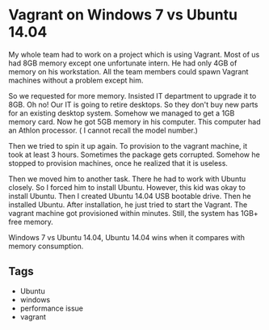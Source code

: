 # Vagrant on Windows 7 vs Ubuntu 14.04

My whole team had to work on a project which is using Vagrant. Most of us had 8GB memory except one unfortunate intern. He had only 4GB of memory on his workstation. All the team members could spawn Vagrant machines without a problem except him.

So we requested for more memory. Insisted IT department to upgrade it to 8GB. Oh no! Our IT is going to retire desktops. So they don't buy new parts for an existing desktop system. Somehow we managed to get a 1GB memory card. Now he got 5GB memory in his computer. This computer had an Athlon processor. ( I cannot recall the model number.)

Then we tried to spin it up again. To provision to the vagrant machine, it took at least 3 hours. Sometimes the package gets corrupted. Somehow he stopped to provision machines, once he realized that it is useless.

Then we moved him to another task. There he had to work with Ubuntu closely. So I forced him to install Ubuntu. However, this kid was okay to install Ubuntu. Then I created Ubuntu 14.04 USB bootable drive. Then he installed Ubuntu. After installation, he just tried to start the Vagrant. The vagrant machine got provisioned within minutes. Still, the system has 1GB+ free memory.

Windows 7 vs Ubuntu 14.04, Ubuntu 14.04 wins when it compares with memory consumption.  

## Tags

- Ubuntu
- windows
- performance issue
- vagrant
